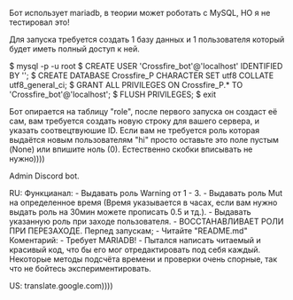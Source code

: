 Бот использует mariadb, в теории может роботать с MySQL, НО я не тестировал это!

Для запуска требуется создать 1 базу данных и 1 пользователя который будет иметь полный доступ к ней.

$ mysql -p -u root
$ CREATE USER 'Crossfire_bot'@'localhost' IDENTIFIED BY '';
$ CREATE DATABASE Crossfire_P CHARACTER SET utf8 COLLATE utf8_general_ci;
$ GRANT ALL PRIVILEGES ON Crossfire_P.* TO 'Crossfire_bot'@'localhost';
$ FLUSH PRIVILEGES;
$ exit

Бот опирается на таблицу "role", после первого запуска он создаст её сам, вам требуется создать новую строку для вашего сервера, и указать соотвецтвуюшие ID.
Если вам не требуется роль которая выдаётся новым пользователям "hi" просто оставьте это поле пустым (None) или впишите ноль (0).
Естественно скобки вписывать не нужно))))



Admin Discord bot.

RU:
    Функцианал:
        - Выдавать роль Warning от 1 - 3.
        - Выдавать роль Mut на определенное время (Время указывается в часах, если вам нужно выдать роль на 30мин можете прописать 0.5 и тд.).
        - Выдавать указанную роль при заходе пользователя.
        - ВОССТАНАВЛИВАЕТ РОЛИ ПРИ ПЕРЕЗАХОДЕ.
    Перпед запускам;
        - Читайте "README.md"
    Коментарий:
        - Требует MARIADB!
        - Пытался написать читаемый и красивый код, что бы его мог отредактировать под себя каждый.
        Некоторые методы подсчёта времени и проверки очень спорные, так что не бойтесь экспериментировать.

US:
    translate.google.com))))

